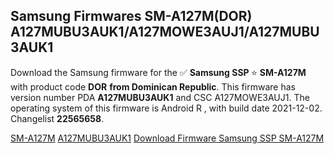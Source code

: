 <h2>Samsung Firmwares SM-A127M(DOR) A127MUBU3AUK1/A127MOWE3AUJ1/A127MUBU3AUK1</h2>
Download the Samsung firmware for the ✅ <strong>Samsung SSP </strong> ⭐ <strong>SM-A127M</strong> with product code <strong>DOR</strong> <strong> from Dominican Republic</strong>. This firmware has version number PDA <strong>A127MUBU3AUK1</strong> and CSC A127MOWE3AUJ1. The operating system of this firmware is Android R , with build date 2021-12-02. Changelist <strong>22565658</strong>.


[SM-A127M](https://samfirm.shop/samsung/model/SM-A127M)
[A127MUBU3AUK1](https://samfirm.shop/samsung/pda/A127MUBU3AUK1)
[Download Firmware Samsung SSP SM-A127M](https://samfirm.shop/samsung/firmware/479329)
